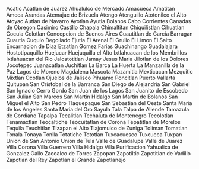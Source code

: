 Acatic
Acatlan de Juarez
Ahualulco de Mercado
Amacueca
Amatitan
Ameca
Arandas
Atemajac de Brizuela
Atengo
Atenguillo
Atotonilco el Alto
Atoyac
Autlan de Navarro
Ayotlan
Ayutla
Bolanos
Cabo Corrientes
Canadas de Obregon
Casimiro Castillo
Chapala
Chimaltitan
Chiquilistlan
Cihuatlan
Cocula
Colotlan
Concepcion de Buenos Aires
Cuautitlan de Garcia Barragan
Cuautla
Cuquio
Degollado
Ejutla
El Arenal
El Grullo
El Limon
El Salto
Encarnacion de Diaz
Etzatlan
Gomez Farias
Guachinango
Guadalajara
Hostotipaquillo
Huejucar
Huejuquilla el Alto
Ixtlahuacan de los Membrillos
Ixtlahuacan del Rio
Jalostotitlan
Jamay
Jesus Maria
Jilotlan de los Dolores
Jocotepec
Juanacatlan
Juchitlan
La Barca
La Huerta
La Manzanilla de la Paz
Lagos de Moreno
Magdalena
Mascota
Mazamitla
Mexticacan
Mezquitic
Mixtlan
Ocotlan
Ojuelos de Jalisco
Pihuamo
Poncitlan
Puerto Vallarta
Quitupan
San Cristobal de la Barranca
San Diego de Alejandria
San Gabriel
San Ignacio Cerro Gordo
San Juan de los Lagos
San Juanito de Escobedo
San Julian
San Marcos
San Martin Hidalgo
San Martin de Bolanos
San Miguel el Alto
San Pedro Tlaquepaque
San Sebastian del Oeste
Santa Maria de los Angeles
Santa Maria del Oro
Sayula
Tala
Talpa de Allende
Tamazula de Gordiano
Tapalpa
Tecalitlan
Techaluta de Montenegro
Tecolotlan
Tenamaxtlan
Teocaltiche
Teocuitatlan de Corona
Tepatitlan de Morelos
Tequila
Teuchitlan
Tizapan el Alto
Tlajomulco de Zuniga
Toliman
Tomatlan
Tonala
Tonaya
Tonila
Totatiche
Tototlan
Tuxcacuesco
Tuxcueca
Tuxpan
Union de San Antonio
Union de Tula
Valle de Guadalupe
Valle de Juarez
Villa Corona
Villa Guerrero
Villa Hidalgo
Villa Purificacion
Yahualica de Gonzalez Gallo
Zacoalco de Torres
Zapopan
Zapotiltic
Zapotitlan de Vadillo
Zapotlan del Rey
Zapotlan el Grande
Zapotlanejo
